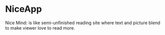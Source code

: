# NiceApp
Nice Mind: is like semi-unfinished reading site  where text and picture blend to make viewer love to read more.
